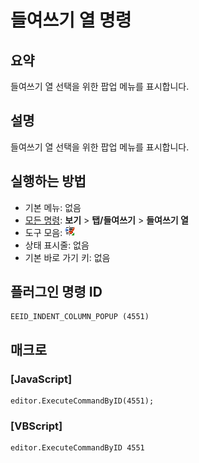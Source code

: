 # 들여쓰기 열 명령

## 요약

들여쓰기 열 선택을 위한 팝업 메뉴를 표시합니다.

## 설명

들여쓰기 열 선택을 위한 팝업 메뉴를 표시합니다.

## 실행하는 방법

- 기본 메뉴: 없음
- [모든 명령](../tools/all_commands): **보기** \> **탭/들여쓰기** \> **들여쓰기 열**
- 도구 모음:
![](../../images/indent_column24x16.png)
- 상태 표시줄: 없음
- 기본 바로 가기 키: 없음

## 플러그인 명령 ID

```
EEID_INDENT_COLUMN_POPUP (4551)
```

## 매크로

### \[JavaScript\]

```
editor.ExecuteCommandByID(4551);
```

### \[VBScript\]

```
editor.ExecuteCommandByID 4551
```
